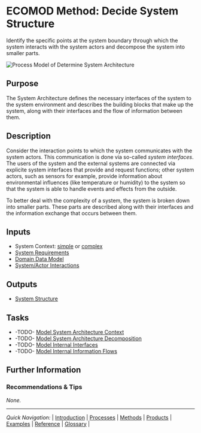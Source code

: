 # ECOMOD Method: Decide System Structure

Identify the specific points at the system boundary through which the system interacts with the system actors and decompose the system into smaller parts.

![Process Model of Determine System Architecture](images/en-iotpml-method-system-architecture.png)


## Purpose

The System Architecture defines the necessary interfaces of the system to the system environment and describes the building blocks that make up the system, along with their interfaces and the flow of information between them.


## Description

Consider the interaction points to which the system communicates with the system actors. This communication is done via so-called _system interfaces_. The users of the system and the external systems are connected via explicite system interfaces that provide and request functions; other system actors, such as sensors for example, provide information about environmental influences (like temperature or humidity) to the system so that the system is able to handle events and effects from the outside.

To better deal with the complexity of a system, the system is broken down into smaller parts. These parts are described along with their interfaces and the information exchange that occurs between them.


## Inputs

+ System Context: [simple](product_system-context-simple.md) or [complex](product_system-context.md)
+ [System Requirements](product_system-requirements.md)
+ [Domain Data Model](product_domain-data-model.md)
+ [System/Actor Interactions](product_system-interactions.md)


## Outputs

+ [System Structure](product_system-architecture.md)


## Tasks

+ -TODO- [Model System Architecture Context](task_system-architecture-context.md)
+ -TODO- [Model System Architecture Decomposition](task_system-internal-components.md)
+ -TODO- [Model Internal Interfaces](task_system-internal-interfaces.md)
+ -TODO- [Model Internal Information Flows](task_system-internal-informationflows.md)


## Further Information

### Recommendations & Tips

_None._

---
_Quick Navigation:_ | [Introduction](index.md) | [Processes](processes.md) | [Methods](methods.md) | [Products](products.md) | [Examples](examples.md) | [Reference](quick-reference.md) | [Glossary](glossary.md) |
